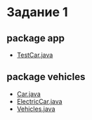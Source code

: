 # Задание 1
## package app
  - [TestCar.java](https://github.com/Derev005/Java/blob/2839e033df26d8834d85073bccb6b5d5323b03ca/pract_4/packege_app/TestCar.java)
## package vehicles
  - [Car.java]()
  - [ElectricCar.java](https://github.com/Derev005/Java/blob/2839e033df26d8834d85073bccb6b5d5323b03ca/pract_4/packege_vehicles/ElectricCar.java)
  - [Vehicles.java](https://github.com/Derev005/Java/blob/2839e033df26d8834d85073bccb6b5d5323b03ca/pract_4/packege_vehicles/Vehicles.java)
